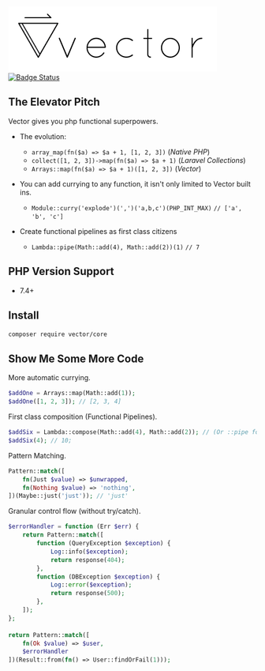 ![Vector Core](./logo.png)
[![Badge Status](https://img.shields.io/badge/badge%20status-dank-brightgreen.svg)](https://niceme.me/)

## The Elevator Pitch
Vector gives you php functional superpowers.
- The evolution:
    - `array_map(fn($a) => $a + 1, [1, 2, 3])` (_Native PHP_)
    - `collect([1, 2, 3])->map(fn($a) => $a + 1)` (_Laravel Collections_)
    - `Arrays::map(fn($a) => $a + 1)([1, 2, 3])` (_Vector_)

- You can add currying to any function, it isn't only limited to Vector built ins.
    - `Module::curry('explode')(',')('a,b,c')(PHP_INT_MAX)` `// ['a', 'b', 'c']`

- Create functional pipelines as first class citizens
    - `Lambda::pipe(Math::add(4), Math::add(2))(1)` `// 7`

## PHP Version Support
- 7.4+

## Install
```
composer require vector/core
```

## Show Me Some More Code

More automatic currying.
```php
$addOne = Arrays::map(Math::add(1));
$addOne([1, 2, 3]); // [2, 3, 4]
```

First class composition (Functional Pipelines).
```php
$addSix = Lambda::compose(Math::add(4), Math::add(2)); // (Or ::pipe for the opposite flow direction)
$addSix(4); // 10;
```

Pattern Matching.
```php
Pattern::match([
    fn(Just $value) => $unwrapped,
    fn(Nothing $value) => 'nothing',
])(Maybe::just('just')); // 'just'
```

Granular control flow (without try/catch).
```php
$errorHandler = function (Err $err) {
    return Pattern::match([
        function (QueryException $exception) {
            Log::info($exception);
            return response(404);
        },
        function (DBException $exception) {
            Log::error($exception);
            return response(500);
        },
    ]);
};

return Pattern::match([
    fn(Ok $value) => $user,
    $errorHandler
])(Result::from(fn() => User::findOrFail(1)));
```
